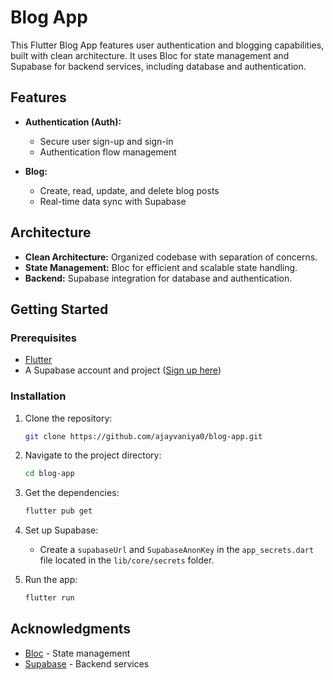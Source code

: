 # Blog App

This Flutter Blog App features user authentication and blogging capabilities, built with clean architecture. It uses Bloc for state management and Supabase for backend services, including database and authentication.

## Features

- **Authentication (Auth):**
  - Secure user sign-up and sign-in
  - Authentication flow management

- **Blog:**
  - Create, read, update, and delete blog posts
  - Real-time data sync with Supabase

## Architecture

- **Clean Architecture:** Organized codebase with separation of concerns.
- **State Management:** Bloc for efficient and scalable state handling.
- **Backend:** Supabase integration for database and authentication.

## Getting Started

### Prerequisites

- [Flutter](https://flutter.dev/docs/get-started/install)
- A Supabase account and project ([Sign up here](https://supabase.io/))

### Installation

1. Clone the repository:
    ```bash
    git clone https://github.com/ajayvaniya0/blog-app.git
    ```
2. Navigate to the project directory:
    ```bash
    cd blog-app
    ```
3. Get the dependencies:
    ```bash
    flutter pub get
    ```

4. Set up Supabase:
    - Create a `supabaseUrl` and `SupabaseAnonKey` in the `app_secrets.dart` file located in the `lib/core/secrets` folder.

5. Run the app:
    ```bash
    flutter run
    ```

## Acknowledgments

- [Bloc](https://bloclibrary.dev/) - State management
- [Supabase](https://supabase.io/) - Backend services

